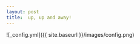 ```yaml
---
layout: post
title:  up, up and away! 
---
```




![_config.yml]({{ site.baseurl }}/images/config.png)

